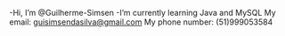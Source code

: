 -Hi, I’m @Guilherme-Simsen
-I’m currently learning Java and MySQL
My email: guisimsendasilva@gmail.com 
My phone number: (51)999053584

<!---
Guilherme-Simsen/Guilherme-Simsen is a ✨ special ✨ repository because its `README.md` (this file) appears on your GitHub profile.
You can click the Preview link to take a look at your changes.
--->

